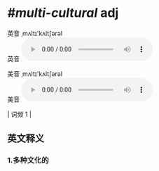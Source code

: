 # ***\#multi-cultural*** adj
英音 ˌmʌltɪ'kʌltʃərəl  
英音
<audio src="./media/multi-cultural1.aac" controls="controls"></audio>

美音 ˌmʌltɪ'kʌltʃərəl  
美音
<audio src="./media/multi-cultural2.aac" controls="controls"></audio>



| 词频 1 |  

英文释义
---
### 1.**多种文化的**  


